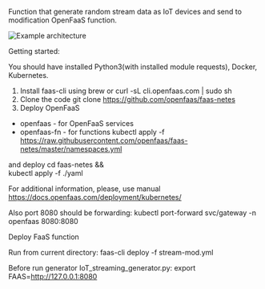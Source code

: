 Function that generate random stream data as IoT devices and send to modification OpenFaaS function.



![Example architecture](https://github.com/DevOpsKV-049/Demo1/1.png)

Getting started:

You should have installed Python3(with installed module requests), Docker, Kubernetes.


1. Install faas-cli using brew or curl -sL cli.openfaas.com | sudo sh
2. Clone the code git clone https://github.com/openfaas/faas-netes
3. Deploy OpenFaaS
 - openfaas - for OpenFaaS services
 - openfaas-fn - for functions
kubectl apply -f https://raw.githubusercontent.com/openfaas/faas-netes/master/namespaces.yml

and deploy 
cd faas-netes && \
kubectl apply -f ./yaml

For additional information, please, use manual https://docs.openfaas.com/deployment/kubernetes/

Also port 8080 should be forwarding:  kubectl port-forward svc/gateway -n openfaas 8080:8080

Deploy FaaS function

Run from current directory:
faas-cli deploy -f stream-mod.yml

Before run generator IoT_streaming_generator.py: export FAAS=http://127.0.0.1:8080
